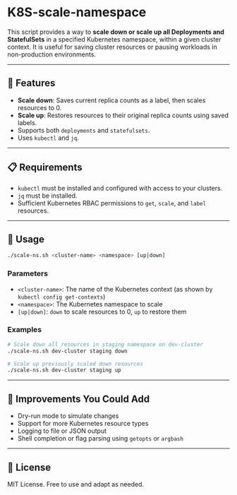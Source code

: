 # K8S-scale-namespace

This script provides a way to **scale down or scale up all Deployments and StatefulSets** in a specified Kubernetes namespace, within a given cluster context. It is useful for saving cluster resources or pausing workloads in non-production environments.

---

## 🔧 Features

- **Scale down**: Saves current replica counts as a label, then scales resources to 0.
- **Scale up**: Restores resources to their original replica counts using saved labels.
- Supports both `deployments` and `statefulsets`.
- Uses `kubectl` and `jq`.

---

## 📋 Requirements

- `kubectl` must be installed and configured with access to your clusters.
- `jq` must be installed.
- Sufficient Kubernetes RBAC permissions to `get`, `scale`, and `label` resources.

---

## 🚀 Usage

```bash
./scale-ns.sh <cluster-name> <namespace> [up|down]
```

### Parameters

- `<cluster-name>`: The name of the Kubernetes context (as shown by `kubectl config get-contexts`)
- `<namespace>`: The Kubernetes namespace to scale
- `[up|down]`: `down` to scale resources to 0, `up` to restore them

### Examples

```bash
# Scale down all resources in staging namespace on dev-cluster
./scale-ns.sh dev-cluster staging down

# Scale up previously scaled down resources
./scale-ns.sh dev-cluster staging up
```

---

## 🧩 Improvements You Could Add

- Dry-run mode to simulate changes
- Support for more Kubernetes resource types
- Logging to file or JSON output
- Shell completion or flag parsing using `getopts` or `argbash`

---

## 🔐 License

MIT License. Free to use and adapt as needed.
